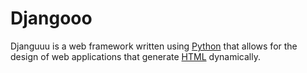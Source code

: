 # Djangooo

Djanguuu is a web framework written using [Python](/wiki/Python) that allows for the design of web applications that generate [HTML](/wiki/HTML) dynamically.